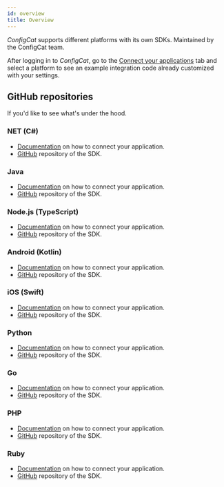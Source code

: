 ```yaml
---
id: overview
title: Overview
---
```

*ConfigCat* supports different platforms with its own SDKs. Maintained by the ConfigCat team.

After logging in to *ConfigCat*, go to the <a href="https://app.configcat.com/sdkkey" target="_blank">Connect your applications</a> tab and select a platform to see an example integration code already customized with your settings.

## GitHub repositories
If you'd like to see what's under the hood.
  
### NET (C#)
- [Documentation](sdk-reference/csharp.md) on how to connect your application.
- <a href="https://github.com/ConfigCat/.net-sdk" target="_blank">GitHub</a> repository of the SDK.
### Java
- [Documentation](sdk-reference/java.md) on how to connect your application.
- <a href="https://github.com/ConfigCat/java-sdk" target="_blank">GitHub</a> repository of the SDK.
### Node.js (TypeScript)
- [Documentation](sdk-reference/node.md) on how to connect your application.
- <a href="https://github.com/ConfigCat/node-sdk" target="_blank">GitHub</a> repository of the SDK.
### Android (Kotlin)
- [Documentation](sdk-reference/android.md) on how to connect your application.
- <a href="https://github.com/ConfigCat/java-sdk" target="_blank">GitHub</a> repository of the SDK.
### iOS (Swift)
- [Documentation](sdk-reference/ios.md) on how to connect your application.
- <a href="https://github.com/ConfigCat/swift-sdk" target="_blank">GitHub</a> repository of the SDK.
### Python
- [Documentation](sdk-reference/python.md) on how to connect your application.
- <a href="https://github.com/ConfigCat/python-sdk" target="_blank">GitHub</a> repository of the SDK.
### Go
- [Documentation](sdk-reference/go.md) on how to connect your application.
- <a href="https://github.com/configcat/go-sdk" target="_blank">GitHub</a> repository of the SDK.
### PHP
- [Documentation](sdk-reference/php.md) on how to connect your application.
- <a href="https://github.com/configcat/php-sdk" target="_blank">GitHub</a> repository of the SDK.
### Ruby
- [Documentation](sdk-reference/ruby.md) on how to connect your application.
- <a href="https://github.com/configcat/ruby-sdk" target="_blank">GitHub</a> repository of the SDK.
